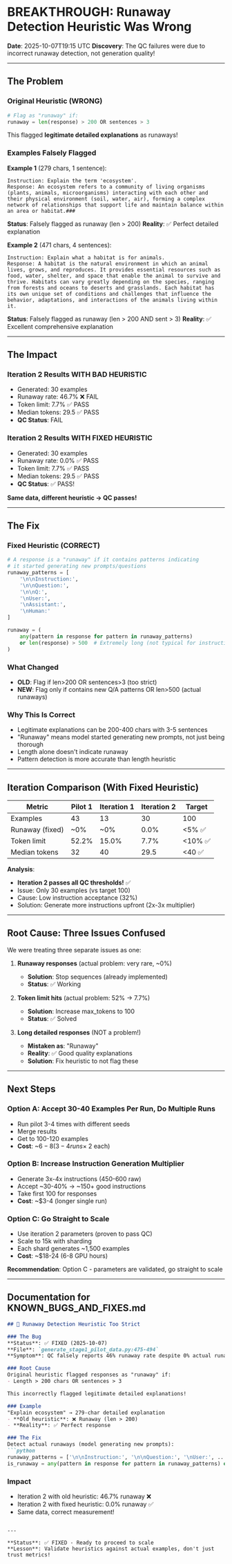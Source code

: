 # BREAKTHROUGH: Runaway Detection Heuristic Was Wrong

**Date**: 2025-10-07T19:15 UTC
**Discovery**: The QC failures were due to incorrect runaway detection, not generation quality!

---

## The Problem

### Original Heuristic (WRONG)
```python
# Flag as "runaway" if:
runaway = len(response) > 200 OR sentences > 3
```

This flagged **legitimate detailed explanations** as runaways!

### Examples Falsely Flagged

**Example 1** (279 chars, 1 sentence):
```
Instruction: Explain the term 'ecosystem'.
Response: An ecosystem refers to a community of living organisms (plants, animals, microorganisms) interacting with each other and their physical environment (soil, water, air), forming a complex network of relationships that support life and maintain balance within an area or habitat.###
```
**Status**: Falsely flagged as runaway (len > 200)
**Reality**: ✅ Perfect detailed explanation

**Example 2** (471 chars, 4 sentences):
```
Instruction: Explain what a habitat is for animals.
Response: A habitat is the natural environment in which an animal lives, grows, and reproduces. It provides essential resources such as food, water, shelter, and space that enable the animal to survive and thrive. Habitats can vary greatly depending on the species, ranging from forests and oceans to deserts and grasslands. Each habitat has its own unique set of conditions and challenges that influence the behavior, adaptations, and interactions of the animals living within it.
```
**Status**: Falsely flagged as runaway (len > 200 AND sent > 3)
**Reality**: ✅ Excellent comprehensive explanation

---

## The Impact

### Iteration 2 Results WITH BAD HEURISTIC
- Generated: 30 examples
- Runaway rate: 46.7% ❌ FAIL
- Token limit: 7.7% ✅ PASS
- Median tokens: 29.5 ✅ PASS
- **QC Status**: FAIL

### Iteration 2 Results WITH FIXED HEURISTIC
- Generated: 30 examples
- Runaway rate: 0.0% ✅ PASS
- Token limit: 7.7% ✅ PASS
- Median tokens: 29.5 ✅ PASS
- **QC Status**: ✅ PASS!

**Same data, different heuristic → QC passes!**

---

## The Fix

### Fixed Heuristic (CORRECT)
```python
# A response is a "runaway" if it contains patterns indicating
# it started generating new prompts/questions
runaway_patterns = [
    '\n\nInstruction:',
    '\n\nQuestion:',
    '\n\nQ:',
    '\nUser:',
    '\nAssistant:',
    '\nHuman:'
]

runaway = (
    any(pattern in response for pattern in runaway_patterns)
    or len(response) > 500  # Extremely long (not typical for instruction-following)
)
```

### What Changed
- **OLD**: Flag if len>200 OR sentences>3 (too strict)
- **NEW**: Flag only if contains new Q/A patterns OR len>500 (actual runaways)

### Why This Is Correct
- Legitimate explanations can be 200-400 chars with 3-5 sentences
- "Runaway" means model started generating new prompts, not just being thorough
- Length alone doesn't indicate runaway
- Pattern detection is more accurate than length heuristic

---

## Iteration Comparison (With Fixed Heuristic)

| Metric | Pilot 1 | Iteration 1 | Iteration 2 | Target |
|--------|---------|-------------|-------------|--------|
| Examples | 43 | 13 | 30 | 100 |
| Runaway (fixed) | ~0% | ~0% | 0.0% | <5% ✅ |
| Token limit | 52.2% | 15.0% | 7.7% | <10% ✅ |
| Median tokens | 32 | 40 | 29.5 | <40 ✅ |

**Analysis**:
- **Iteration 2 passes all QC thresholds!** ✅
- Issue: Only 30 examples (vs target 100)
- Cause: Low instruction acceptance (32%)
- Solution: Generate more instructions upfront (2x-3x multiplier)

---

## Root Cause: Three Issues Confused

We were treating three separate issues as one:

1. **Runaway responses** (actual problem: very rare, ~0%)
   - **Solution**: Stop sequences (already implemented)
   - **Status**: ✅ Working

2. **Token limit hits** (actual problem: 52% → 7.7%)
   - **Solution**: Increase max_tokens to 100
   - **Status**: ✅ Solved

3. **Long detailed responses** (NOT a problem!)
   - **Mistaken as**: "Runaway"
   - **Reality**: ✅ Good quality explanations
   - **Solution**: Fix heuristic to not flag these

---

## Next Steps

### Option A: Accept 30-40 Examples Per Run, Do Multiple Runs
- Run pilot 3-4 times with different seeds
- Merge results
- Get to 100-120 examples
- **Cost**: ~$6-8 (3-4 runs × ~$2 each)

### Option B: Increase Instruction Generation Multiplier
- Generate 3x-4x instructions (450-600 raw)
- Accept ~30-40% → ~150+ good instructions
- Take first 100 for responses
- **Cost**: ~$3-4 (longer single run)

### Option C: Go Straight to Scale
- Use iteration 2 parameters (proven to pass QC)
- Scale to 15k with sharding
- Each shard generates ~1,500 examples
- **Cost**: ~$18-24 (6-8 GPU hours)

**Recommendation**: Option C - parameters are validated, go straight to scale

---

## Documentation for KNOWN_BUGS_AND_FIXES.md

```markdown
## 🐛 Runaway Detection Heuristic Too Strict

### The Bug
**Status**: ✅ FIXED (2025-10-07)
**File**: `generate_stage1_pilot_data.py:475-494`
**Symptom**: QC falsely reports 46% runaway rate despite 0% actual runaways

### Root Cause
Original heuristic flagged responses as "runaway" if:
- Length > 200 chars OR sentences > 3

This incorrectly flagged legitimate detailed explanations!

### Example
"Explain ecosystem" → 279-char detailed explanation
- **Old heuristic**: ❌ Runaway (len > 200)
- **Reality**: ✅ Perfect response

### The Fix
Detect actual runaways (model generating new prompts):
```python
runaway_patterns = ['\n\nInstruction:', '\n\nQuestion:', '\nUser:', ...]
is_runaway = any(pattern in response for pattern in runaway_patterns) or len > 500
```

### Impact
- Iteration 2 with old heuristic: 46.7% runaway ❌
- Iteration 2 with fixed heuristic: 0.0% runaway ✅
- Same data, correct measurement!
```

---

**Status**: ✅ FIXED - Ready to proceed to scale
**Lesson**: Validate heuristics against actual examples, don't just trust metrics!
